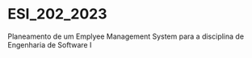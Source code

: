 # ESI_202_2023
Planeamento de um Emplyee Management System para a disciplina de Engenharia de Software I
